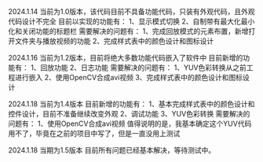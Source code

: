2024.1.14 当前为1.0版本，该代码目前不具备功能代码，只装有外观代码，且外观代码设计不完全
目前以实现的功能有：
1、显示模式切换
2、自制带有最大化最小化和关闭功能的标题栏
需要解决的问题有：
1、完成回放模式的元素布置，新增打开文件夹与播放视频的功能
2、完成样式表中的颜色设计和图标设计


2024.1.16 当前为1.2版本，目前将绝大多数功能代码嵌入了软件中
目前新增的功能有：
1、回放功能
2、日志功能
需要解决的问题有：
1、YUV色彩转换从之前工程进行嵌入
2、使用OpenCV合成avi视频
3、完成样式表中的颜色设计和图标设计


2024.1.18 当前为1.4版本
目前新增的功能有：
1、基本完成样式表中的颜色设计和控件设计，目前不准备继续改变外观
2、调试功能
3、YUV色彩转换
需要解决的问题有：
1、使用OpenCV合成avi视频
值得说明的是，我基本确定这个YUV代码用不了，毕竟在之前的项目中写了，但是一直没用上测试


2024.1.18 当期为1.5版本
目前所有问题已经基本解决，等待测试中。
